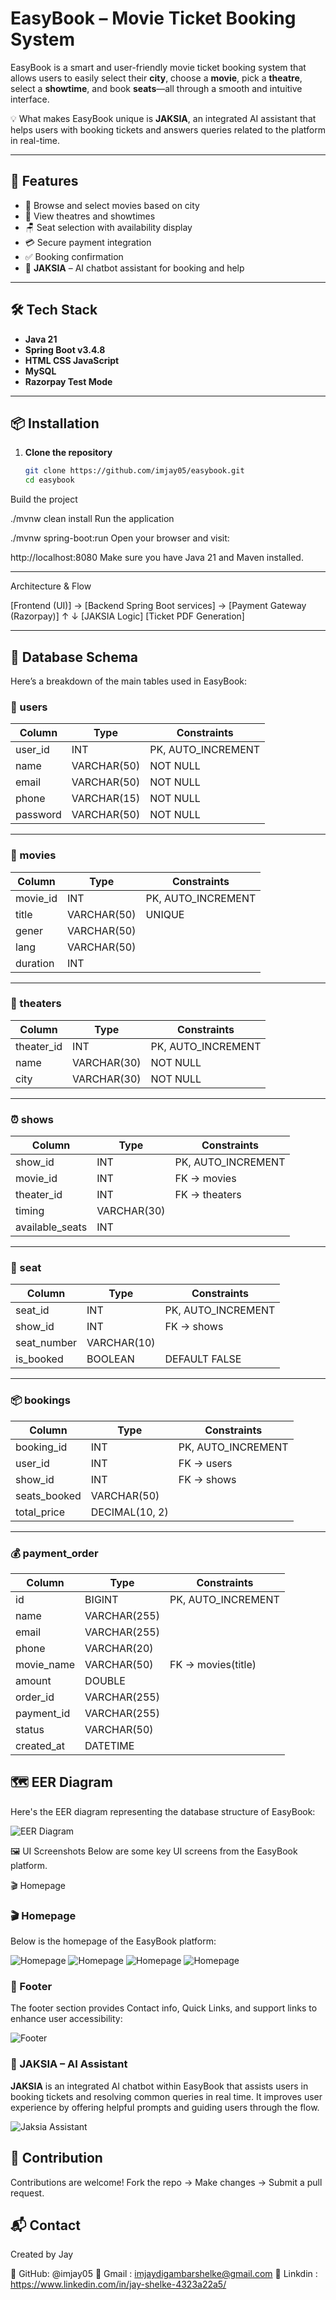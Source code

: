 # EasyBook – Movie Ticket Booking System

EasyBook is a smart and user-friendly movie ticket booking system that allows users to easily select their **city**, choose a **movie**, pick a **theatre**, select a **showtime**, and book **seats**—all through a smooth and intuitive interface. 

💡 What makes EasyBook unique is **JAKSIA**, an integrated AI assistant that helps users with booking tickets and answers queries related to the platform in real-time.

---

## 🚀 Features

- 🎥 Browse and select movies based on city
- 🏢 View theatres and showtimes
- 🪑 Seat selection with availability display
- 💳 Secure payment integration
- ✅ Booking confirmation
- 🤖 **JAKSIA** – AI chatbot assistant for booking and help

---

## 🛠️ Tech Stack

- **Java 21**
- **Spring Boot v3.4.8**
- **HTML CSS JavaScript**
- **MySQL**
- **Razorpay Test Mode**

---


## 📦 Installation

1. **Clone the repository**
   ```bash
   git clone https://github.com/imjay05/easybook.git
   cd easybook
Build the project

./mvnw clean install
Run the application

./mvnw spring-boot:run
Open your browser and visit:

http://localhost:8080
Make sure you have Java 21 and Maven installed.

---

Architecture & Flow


[Frontend (UI)] → [Backend Spring Boot services] → [Payment Gateway (Razorpay)]
                 ↑                                          ↓
              [JAKSIA Logic]                            [Ticket PDF Generation]

---

## 🧾 Database Schema

Here’s a breakdown of the main tables used in EasyBook:

### 🧑 users
| Column    | Type         | Constraints        |
|-----------|--------------|--------------------|
| user_id   | INT          | PK, AUTO_INCREMENT |
| name      | VARCHAR(50)  | NOT NULL           |
| email     | VARCHAR(50)  | NOT NULL           |
| phone     | VARCHAR(15)  | NOT NULL           |
| password  | VARCHAR(50)  | NOT NULL           |

---

### 🎥 movies
| Column    | Type         | Constraints        |
|-----------|--------------|--------------------|
| movie_id  | INT          | PK, AUTO_INCREMENT |
| title     | VARCHAR(50)  | UNIQUE             |
| gener     | VARCHAR(50)  |                    |
| lang      | VARCHAR(50)  |                    |
| duration  | INT          |                    |

---

### 🏢 theaters
| Column     | Type         | Constraints        |
|------------|--------------|--------------------|
| theater_id | INT          | PK, AUTO_INCREMENT |
| name       | VARCHAR(30)  | NOT NULL           |
| city       | VARCHAR(30)  | NOT NULL           |

---

### ⏰ shows
| Column         | Type         | Constraints        |
|----------------|--------------|--------------------|
| show_id        | INT          | PK, AUTO_INCREMENT |
| movie_id       | INT          | FK → movies        |
| theater_id     | INT          | FK → theaters      |
| timing         | VARCHAR(30)  |                    |
| available_seats| INT          |                    |

---

### 💺 seat
| Column      | Type         | Constraints        |
|-------------|--------------|--------------------|
| seat_id     | INT          | PK, AUTO_INCREMENT |
| show_id     | INT          | FK → shows         |
| seat_number | VARCHAR(10)  |                    |
| is_booked   | BOOLEAN      | DEFAULT FALSE      |

---

### 📦 bookings
| Column        | Type            | Constraints        |
|---------------|-----------------|--------------------|
| booking_id    | INT             | PK, AUTO_INCREMENT |
| user_id       | INT             | FK → users         |
| show_id       | INT             | FK → shows         |
| seats_booked  | VARCHAR(50)     |                    |
| total_price   | DECIMAL(10, 2)  |                    |

---

### 💰 payment_order
| Column      | Type          | Constraints        |
|-------------|---------------|--------------------|
| id          | BIGINT        | PK, AUTO_INCREMENT |
| name        | VARCHAR(255)  |                    |
| email       | VARCHAR(255)  |                    |
| phone       | VARCHAR(20)   |                    |
| movie_name  | VARCHAR(50)   | FK → movies(title) |
| amount      | DOUBLE        |                    |
| order_id    | VARCHAR(255)  |                    |
| payment_id  | VARCHAR(255)  |                    |
| status      | VARCHAR(50)   |                    |
| created_at  | DATETIME      |                    |


## 🗺️ EER Diagram

Here's the EER diagram representing the database structure of EasyBook:

![EER Diagram](ScreenShots/DB%20EER%20Diagram/EER.png)



🖼️ UI Screenshots
Below are some key UI screens from the EasyBook platform.

🎬 Homepage
### 🎬 Homepage

Below is the homepage of the EasyBook platform:

![Homepage](ScreenShots/EasyBookUI/Home/Home1.png)
![Homepage](ScreenShots/EasyBookUI/Home/Home2.png)
![Homepage](ScreenShots/EasyBookUI/Home/Home3.png)
![Homepage](ScreenShots/EasyBookUI/Home/Home4.png)

### 📄 Footer

The footer section provides Contact info, Quick Links, and support links to enhance user accessibility:

![Footer](ScreenShots/EasyBookUI/Footer/Footer.png)

### 🤖 JAKSIA – AI Assistant

**JAKSIA** is an integrated AI chatbot within EasyBook that assists users in booking tickets and resolving common queries in real time. It improves user experience by offering helpful prompts and guiding users through the flow.

![Jaksia Assistant](ScreenShots/EasyBookUI/JAKSIA/JAKSIA.png)

## 🤝 Contribution

Contributions are welcome!
Fork the repo → Make changes → Submit a pull request.

## 📬 Contact

Created by Jay 

🔗 GitHub: @imjay05
🔗 Gmail : imjaydigambarshelke@gmail.com
🔗 Linkdin : https://www.linkedin.com/in/jay-shelke-4323a22a5/
